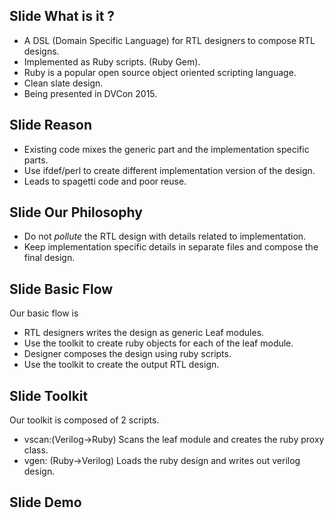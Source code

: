 Slide What is it ?
-------------------
* A DSL (Domain Specific Language) for RTL designers to compose RTL designs.
* Implemented as Ruby scripts. (Ruby Gem).
* Ruby is a popular open source object oriented scripting language.
* Clean slate design.
* Being presented in DVCon 2015.

Slide Reason 
-------------
* Existing code mixes the generic part and the implementation specific parts.
* Use ifdef/perl to create different implementation version of the design.
* Leads to spagetti code and poor reuse.

Slide Our Philosophy
---------------------
* Do not *pollute* the RTL design with details related to implementation.
* Keep implementation specific details in separate files and compose the final design.
 
Slide Basic Flow
------------------
Our basic flow is
* RTL designers writes the design as generic Leaf modules.
* Use the toolkit to create ruby objects for each of the leaf module.
* Designer composes the design using ruby scripts.
* Use the toolkit to create the output RTL design.

Slide Toolkit
---------------
Our toolkit is composed of 2 scripts.
* vscan:(Verilog->Ruby) Scans the leaf module and creates the ruby proxy class.
* vgen: (Ruby->Verilog) Loads the ruby design and writes out verilog design.

Slide Demo
-----------
